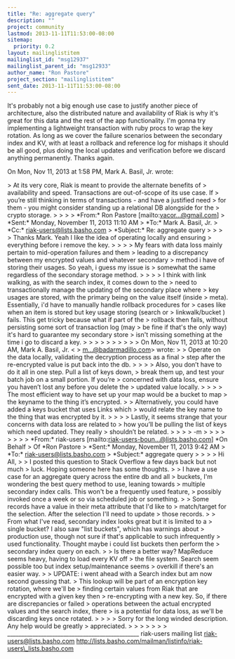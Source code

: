 ```yaml
---
title: "Re: aggregate query"
description: ""
project: community
lastmod: 2013-11-11T11:53:00-08:00
sitemap:
  priority: 0.2
layout: mailinglistitem
mailinglist_id: "msg12937"
mailinglist_parent_id: "msg12933"
author_name: "Ron Pastore"
project_section: "mailinglistitem"
sent_date: 2013-11-11T11:53:00-08:00
---
```



It's probably not a big enough use case to justify another piece of
architecture, also the distributed nature and availability of Riak is why
it's great for this data and the rest of the app functionality. I'm gonna
try implementing a lightweight transaction with ruby procs to wrap the key
rotation. As long as we cover the failure scenarios between the secondary
index and KV, with at least a rollback and reference log for mishaps it
should be all good, plus doing the local updates and verification before we
discard anything permanently. Thanks again.


On Mon, Nov 11, 2013 at 1:58 PM, Mark A. Basil, Jr.
wrote:

&gt; At its very core, Riak is meant to provide the alternate benefits of
&gt; availability and speed. Transactions are out-of-scope of its use case. If
&gt; you’re still thinking in terms of transactions - and have a justified need
&gt; for them - you might consider standing up a relational DB alongside for the
&gt; crypto storage.
&gt;
&gt;
&gt;
&gt; \*From:\* Ron Pastore [mailto:vacor...@gmail.com]
&gt; \*Sent:\* Monday, November 11, 2013 11:10 AM
&gt; \*To:\* Mark A. Basil, Jr.
&gt; \*Cc:\* riak-users@lists.basho.com
&gt; \*Subject:\* Re: aggregate query
&gt;
&gt;
&gt;
&gt; Thanks Mark. Yeah I like the idea of operating locally and ensuring
&gt; everything before i remove the key.
&gt;
&gt;
&gt;
&gt; My fears with data loss mainly pertain to mid-operation failures and them
&gt; leading to a discrepancy between my encrypted values and whatever secondary
&gt; method i have of storing their usages. So yeah, i guess my issue is
&gt; somewhat the same regardless of the secondary storage method.
&gt;
&gt;
&gt;
&gt; I think with link walking, as with the search index, it comes down to the
&gt; need to transactionally manage the updating of the secondary place where
&gt; key usages are stored, with the primary being on the value itself (inside
&gt; meta). Essentially, i'd have to manually handle rollback procedures for
&gt; cases like when an item is stored but key usage storing (search or
&gt; linkwalk/bucket ) fails. This get tricky because what if part of the
&gt; rollback then fails, without persisting some sort of transaction log (may
&gt; be fine if that's the only way) it's hard to guarantee my secondary store
&gt; isn't missing something at the time i go to discard a key.
&gt;
&gt;
&gt;
&gt;
&gt;
&gt;
&gt;
&gt;
&gt;
&gt; On Mon, Nov 11, 2013 at 10:20 AM, Mark A. Basil, Jr. &lt;
&gt; m...@badarmadillo.com&gt; wrote:
&gt;
&gt; Operate on the data locally, validating the decryption process as a final
&gt; step after the re-encrypted value is put back into the db.
&gt;
&gt;
&gt;
&gt; Also, you don’t have to do it all in one step. Pull a list of keys down,
&gt; break them up, and test your batch job on a small portion. If you’re
&gt; concerned with data loss, ensure you haven’t lost any before you delete the
&gt; updated value locally.
&gt;
&gt;
&gt;
&gt; The most efficient way to have set up your map would be a bucket to map
&gt; the keyname to the thing it’s encrypted.
&gt;
&gt; Alternatively, you could have added a keys bucket that uses Links which
&gt; would relate the key name to the thing that was encrypted by it.
&gt;
&gt;
&gt;
&gt; Lastly, it seems strange that your concerns with data loss are related to
&gt; how you’ll be pulling the list of keys which need updated. They really
&gt; shouldn’t be related.
&gt;
&gt;
&gt;
&gt; -m
&gt;
&gt;
&gt;
&gt;
&gt;
&gt;
&gt;
&gt; \*From:\* riak-users [mailto:riak-users-boun...@lists.basho.com] \*On Behalf
&gt; Of \*Ron Pastore
&gt; \*Sent:\* Monday, November 11, 2013 9:42 AM
&gt; \*To:\* riak-users@lists.basho.com
&gt; \*Subject:\* aggregate query
&gt;
&gt;
&gt;
&gt; Hi All,
&gt;
&gt; I posted this question to Stack Overflow a few days back but not much
&gt; luck. Hoping someone here has some thoughts.
&gt;
&gt; I have a use case for an aggregate query across the entire db and all
&gt; buckets, I'm wondering the best query method to use, leaning towards
&gt; multiple secondary index calls. This won't be a frequently used feature,
&gt; possibly invoked once a week or so via scheduled job or something.
&gt;
&gt; Some records have a value in their meta attribute that I'd like to
&gt; match/target for the selection. After the selection I'll need to update
&gt; those records.
&gt;
&gt; From what I've read, secondary index looks great but it is limited to a
&gt; single bucket? I also saw "list buckets", which has warnings about
&gt; production use, though not sure if that's applicable to such infrequently
&gt; used functionality. Thought maybe i could list buckets then perform the
&gt; secondary index query on each.
&gt;
&gt; Is there a better way? MapReduce seems heavy, having to load every KV off
&gt; the file system. Search seem possible too but index setup/maintenance seems
&gt; overkill if there's an easier way.
&gt;
&gt; UPDATE: i went ahead with a Search index but am now second guessing that.
&gt; This lookup will be part of an encryption key rotation, where we'll be
&gt; finding certain values from Riak that are encrypted with a given key then
&gt; re-encrypting with a new key. So, if there are discrepancies or failed
&gt; operations between the actual encrypted values and the search index, there
&gt; is a potential for data loss, as we'll be discarding keys once rotated.
&gt;
&gt;
&gt;
&gt; Sorry for the long winded description. Any help would be greatly
&gt; appreciated.
&gt;
&gt;
&gt;
&gt;
&gt;
&gt;
&gt;
\_\_\_\_\_\_\_\_\_\_\_\_\_\_\_\_\_\_\_\_\_\_\_\_\_\_\_\_\_\_\_\_\_\_\_\_\_\_\_\_\_\_\_\_\_\_\_
riak-users mailing list
riak-users@lists.basho.com
http://lists.basho.com/mailman/listinfo/riak-users\_lists.basho.com


